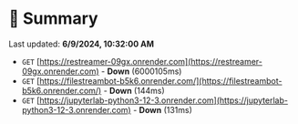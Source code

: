 # 📖 Summary
Last updated: **6/9/2024, 10:32:00 AM**

- `GET` [https://restreamer-09gx.onrender.com](https://restreamer-09gx.onrender.com) - **Down** (6000105ms)
- `GET` [https://filestreambot-b5k6.onrender.com/](https://filestreambot-b5k6.onrender.com/) - **Down** (144ms)
- `GET` [https://jupyterlab-python3-12-3.onrender.com](https://jupyterlab-python3-12-3.onrender.com) - **Down** (131ms)
